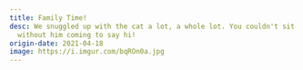 ```yaml
---
title: Family Time!
desc: We snuggled up with the cat a lot, a whole lot. You couldn't sit down
  without him coming to say hi!
origin-date: 2021-04-18
image: https://i.imgur.com/bqROn0a.jpg
---
```

